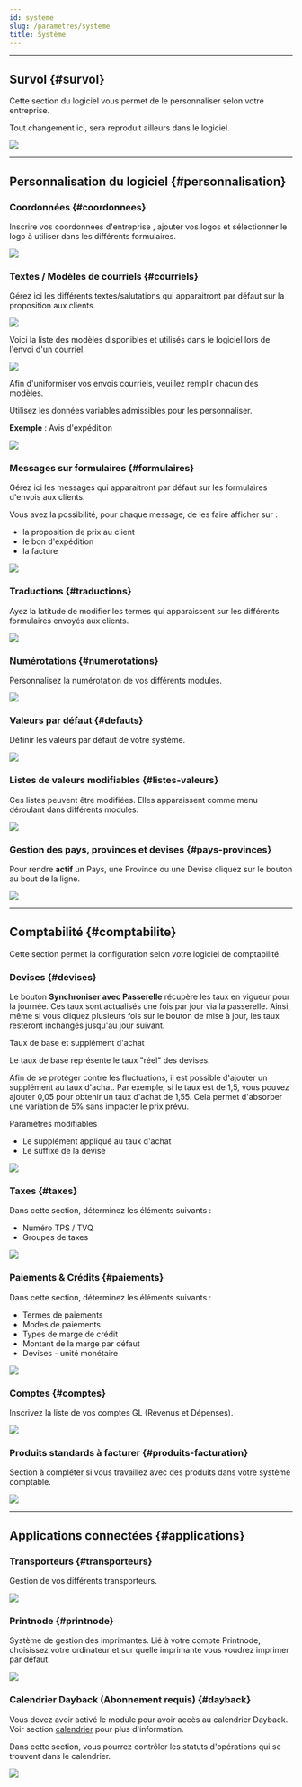 ```yaml
---
id: systeme
slug: /parametres/systeme
title: Système
---
```


---

## Survol {#survol}

Cette section du logiciel vous permet de le personnaliser selon votre entreprise.

Tout changement ici, sera reproduit ailleurs dans le logiciel.

![](../../static/img/Parametres_Systeme_1.png)

---

## Personnalisation du logiciel {#personnalisation}

### Coordonnées {#coordonnees}

Inscrire vos coordonnées d'entreprise , ajouter vos logos et sélectionner le logo à utiliser dans les différents formulaires.

![](../../static/img/Parametres_Systeme_2.png)

### Textes / Modèles de courriels {#courriels}

Gérez ici les différents textes/salutations qui apparaitront par défaut sur la proposition aux clients.

![](../../static/img/Parametres_Systeme_3.png)

Voici la liste des modèles disponibles et utilisés dans le logiciel lors de l'envoi d'un courriel.

![](../../static/img/Parametres_Systeme_3a.png)

Afin d'uniformiser vos envois courriels, veuillez remplir chacun des modèles.

Utilisez les données variables admissibles pour les personnaliser.

**Exemple** : Avis d'expédition

![](../../static/img/Parametres_Systeme_3b.png)

### Messages sur formulaires {#formulaires}

Gérez ici les messages qui apparaitront par défaut sur les formulaires d'envois aux clients.

Vous avez la possibilité, pour chaque message, de les faire afficher sur :

- la proposition de prix au client
- le bon d'expédition
- la facture

![](../../static/img/Parametres_Systeme_4.png)

### Traductions {#traductions}

Ayez la latitude de modifier les termes qui apparaissent sur les différents formulaires envoyés aux clients.

![](../../static/img/Parametres_Systeme_5.png)

### Numérotations {#numerotations}

Personnalisez la numérotation de vos différents modules.

![](../../static/img/Parametres_Systeme_6.png)

### Valeurs par défaut {#defauts}

Définir les valeurs par défaut de votre système.

![](../../static/img/Parametres_Systeme_7.png)

### Listes de valeurs modifiables {#listes-valeurs}

Ces listes peuvent être modifiées. Elles apparaissent comme menu déroulant dans différents modules.

![](../../static/img/Parametres_Systeme_8.png)

####

### Gestion des pays, provinces et devises {#pays-provinces}

Pour rendre **actif** un Pays, une Province ou une Devise cliquez sur le bouton au bout de la ligne.

![](../../static/img/Parametres_Systeme_9.png)

---

## Comptabilité {#comptabilite}

Cette section permet la configuration selon votre logiciel de comptabilité.

### Devises {#devises}

Le bouton **Synchroniser avec Passerelle** récupère les taux en vigueur pour la journée. Ces taux sont actualisés une fois par jour via la passerelle. Ainsi, même si vous cliquez plusieurs fois sur le bouton de mise à jour, les taux resteront inchangés jusqu'au jour suivant.

Taux de base et supplément d'achat

Le taux de base représente le taux "réel" des devises.

Afin de se protéger contre les fluctuations, il est possible d'ajouter un supplément au taux d'achat. Par exemple, si le taux est de 1,5, vous pouvez ajouter 0,05 pour obtenir un taux d'achat de 1,55. Cela permet d'absorber une variation de 5% sans impacter le prix prévu.

Paramètres modifiables

- Le supplément appliqué au taux d'achat
- Le suffixe de la devise

![](../../static/img/Parametres_Systeme_10.png)

### Taxes {#taxes}

Dans cette section, déterminez les éléments suivants :

- Numéro TPS / TVQ
- Groupes de taxes

![](../../static/img/Parametres_Systeme_11.png)

### Paiements & Crédits {#paiements}

Dans cette section, déterminez les éléments suivants :

- Termes de paiements
- Modes de paiements
- Types de marge de crédit
- Montant de la marge par défaut
- Devises - unité monétaire

![](../../static/img/Parametres_Systeme_12.png)

### Comptes {#comptes}

Inscrivez la liste de vos comptes GL (Revenus et Dépenses).

![](../../static/img/Parametres_Systeme_13.png)

### Produits standards à facturer {#produits-facturation}

Section à compléter si vous travaillez avec des produits dans votre système comptable.

![](../../static/img/Parametres_Systeme_14.png)

---

## Applications connectées {#applications}

### Transporteurs {#transporteurs}

Gestion de vos différents transporteurs.

![](../../static/img/Parametres_Systeme_15.png)

### Printnode {#printnode}

Système de gestion des imprimantes. Lié à votre compte Printnode, choisissez votre ordinateur et sur quelle imprimante vous voudrez imprimer par défaut.

![](../../static/img/Parametres_Systeme_16.png)

### Calendrier Dayback (Abonnement requis) {#dayback}

Vous devez avoir activé le module pour avoir accès au calendrier Dayback. Voir section [calendrier](../production/calendrier.md) pour plus d'information.

Dans cette section, vous pourrez contrôler les statuts d'opérations qui se trouvent dans le calendrier.

![](../../static/img/Parametres_Systeme_17_DB.png)
